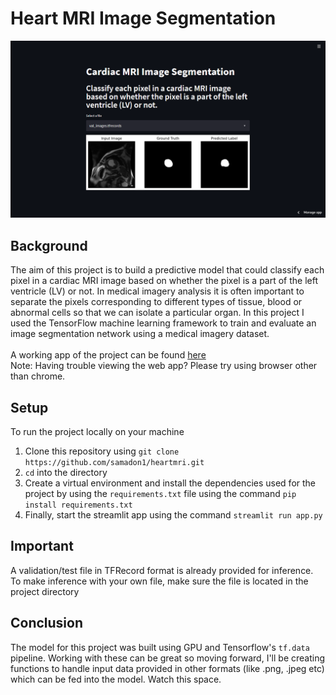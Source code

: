 # Heart MRI Image Segmentation
![alt text](https://github.com/samadon1/heartmri/blob/main/image.png)
## Background
The aim of this project is to build a predictive model that could classify each pixel in a cardiac MRI image based on whether the pixel is a part of the left ventricle (LV) or not.
In medical imagery analysis it is often important to separate the pixels corresponding to different types of tissue, blood or abnormal cells so that we can isolate a particular organ. In this project I used the TensorFlow machine learning framework to train and evaluate an image segmentation network using a medical imagery dataset.
 <br />  <br />
 A working app of the project can be found [here](https://share.streamlit.io/samadon1/heartmri/main/app.py)
 <br />
 Note: Having trouble viewing the web app? Please try using browser other than chrome.
 
 ## Setup
 To run the project locally on your machine <br />
 1. Clone this repository using `git clone https://github.com/samadon1/heartmri.git`
 2. `cd` into the directory
 3. Create a virtual environment and install the dependencies used for the project by using the `requirements.txt` file using the command `pip install requirements.txt `
 4. Finally, start the streamlit app using the command `streamlit run app.py`

## Important
A validation/test file in TFRecord format is already provided for inference.
To make inference with your own file, make sure the file is located in the project directory

## Conclusion
The model for this project was built using GPU and Tensorflow's `tf.data` pipeline. Working with these can be great so moving forward, I'll be creating functions to handle input data provided in other formats (like .png, .jpeg etc) which can be fed into the model. Watch this space.

